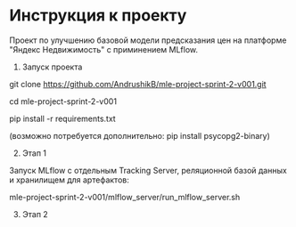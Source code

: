 # Инструкция к проекту
Проект по улучшению базовой модели предсказания цен на платформе "Яндекс Недвижимость" c приминением MLflow.

1. Запуск проекта

  git clone https://github.com/AndrushikB/mle-project-sprint-2-v001.git

  cd mle-project-sprint-2-v001

  pip install -r requirements.txt

  (возможно потребуется дополнительно: pip install psycopg2-binary)

2. Этап 1

  Запуск MLflow с отдельным Tracking Server, реляционной базой данных и хранилищем для артефактов:
  
  mle-project-sprint-2-v001/mlflow_server/run_mlflow_server.sh

3. Этап 2

   

